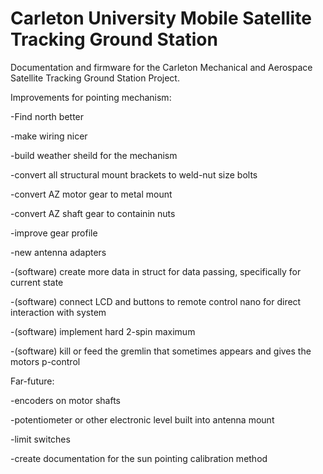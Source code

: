 # Carleton University Mobile Satellite Tracking Ground Station

Documentation and firmware for the Carleton Mechanical and Aerospace Satellite Tracking Ground Station Project.


Improvements for pointing mechanism:

-Find north better

-make wiring nicer

-build weather sheild for the mechanism

-convert all structural mount brackets to weld-nut size bolts

-convert AZ motor gear to metal mount

-convert AZ shaft gear to containin nuts

-improve gear profile

-new antenna adapters

-(software) create more data in struct for data passing, specifically for current state

-(software) connect LCD and buttons to remote control nano for direct interaction with system

-(software) implement hard 2-spin maximum

-(software) kill or feed the gremlin that sometimes appears and gives the motors p-control


Far-future:

-encoders on motor shafts

-potentiometer or other electronic level built into antenna mount

-limit switches

-create documentation for the sun pointing calibration method

